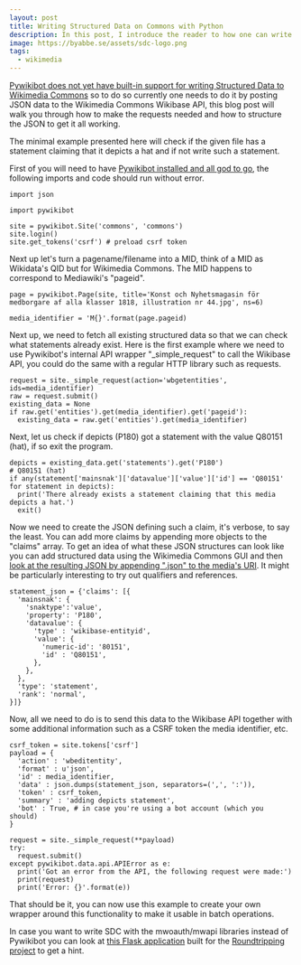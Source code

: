 ```yaml
---
layout: post
title: Writing Structured Data on Commons with Python
description: In this post, I introduce the reader to how one can write structured data to Wikimedia Commons.
image: https://byabbe.se/assets/sdc-logo.png
tags:
  - wikimedia
---
```

[Pywikibot does not yet have built-in support for writing Structured Data to Wikimedia Commons](https://phabricator.wikimedia.org/T223820) so to do so currently one needs to do it by posting JSON data to the Wikimedia Commons Wikibase API, this blog post will walk you through how to make the requests needed and how to structure the JSON to get it all working.

The minimal example presented here will check if the given file has a statement claiming that it depicts a hat and if not write such a statement.

First of you will need to have [Pywikibot installed and all god to go](https://www.mediawiki.org/wiki/Manual:Pywikibot/Create_your_own_script), the following imports and code should run without error.

<pre><code class="language-python">import json

import pywikibot

site = pywikibot.Site('commons', 'commons')
site.login()
site.get_tokens('csrf') # preload csrf token
</code></pre>

Next up let's turn a pagename/filename into a MID, think of a MID as Wikidata's QID but for Wikimedia Commons. The MID happens to correspond to Mediawiki's "pageid".

<pre><code class="language-python">page = pywikibot.Page(site, title='Konst och Nyhetsmagasin för medborgare af alla klasser 1818, illustration nr 44.jpg', ns=6)

media_identifier = 'M{}'.format(page.pageid)
</code></pre>

Next up, we need to fetch all existing structured data so that we can check what statements already exist. Here is the first example where we need to use Pywikibot's internal API wrapper "_simple_request" to call the Wikibase API, you could do the same with a regular HTTP library such as requests.

<pre><code class="language-python">request = site._simple_request(action='wbgetentities', ids=media_identifier)
raw = request.submit()
existing_data = None
if raw.get('entities').get(media_identifier).get('pageid'):
  existing_data = raw.get('entities').get(media_identifier)
</code></pre>

Next, let us check if depicts (P180) got a statement with the value Q80151 (hat), if so exit the program.

<pre><code class="language-python">depicts = existing_data.get('statements').get('P180')
# Q80151 (hat)
if any(statement['mainsnak']['datavalue']['value']['id'] == 'Q80151' for statement in depicts):
  print('There already exists a statement claiming that this media depicts a hat.')
  exit()
</code></pre>

Now we need to create the JSON defining such a claim, it's verbose, to say the least. You can add more claims by appending more objects to the "claims" array. To get an idea of what these JSON structures can look like you can add structured data using the Wikimedia Commons GUI and then [look at the resulting JSON by appending ".json" to the media's URI](https://commons.wikimedia.org/wiki/Special:EntityData/M39190758.json). It might be particularly interesting to try out qualifiers and references.

<pre><code class="language-python">statement_json = {'claims': [{
  'mainsnak': {
    'snaktype':'value',
    'property': 'P180',
    'datavalue': {
      'type' : 'wikibase-entityid',
      'value': {
        'numeric-id': '80151',
        'id' : 'Q80151',
      },
    },
  },
  'type': 'statement',
  'rank': 'normal',
}]}
</code></pre>

Now, all we need to do is to send this data to the Wikibase API together with some additional information such as a CSRF token the media identifier, etc.

<pre><code class="language-python">csrf_token = site.tokens['csrf']
payload = {
  'action' : 'wbeditentity',
  'format' : u'json',
  'id' : media_identifier,
  'data' : json.dumps(statement_json, separators=(',', ':')),
  'token' : csrf_token,
  'summary' : 'adding depicts statement',
  'bot' : True, # in case you're using a bot account (which you should)
}

request = site._simple_request(**payload)
try:
  request.submit()
except pywikibot.data.api.APIError as e:
  print('Got an error from the API, the following request were made:')
  print(request)
  print('Error: {}'.format(e))
</code></pre>

That should be it, you can now use this example to create your own wrapper around this functionality to make it usable in batch operations. 

In case you want to write SDC with the mwoauth/mwapi libraries instead of Pywikibot you can look at [this Flask application](https://github.com/riksantikvarieambetet/nordiska-depicts-roundtripping/blob/master/app.py#L143-L164) built for the [Roundtripping project](https://meta.wikimedia.org/wiki/Wikimedia_Commons_Data_Roundtripping) to get a hint.